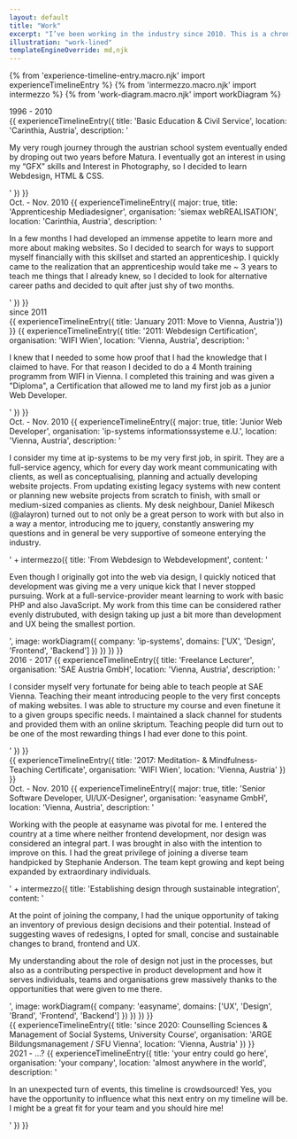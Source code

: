 ```yaml
---
layout: default
title: "Work"
excerpt: "I’ve been working in the industry since 2010. This is a chronological summary of my experiences."
illustration: "work-lined"
templateEngineOverride: md,njk
---
```

{% from 'experience-timeline-entry.macro.njk' import experienceTimelineEntry %}
{% from 'intermezzo.macro.njk' import intermezzo %}
{% from 'work-diagram.macro.njk' import workDiagram %}

<div class="wrap-as--full-column  experience-timeline">
    <section class="experience-timeline__line experience-timeline__era">
        <time class="experience-timeline__date">1996 - 2010</time>
        <div class="experience-timeline__group">
            {{ experienceTimelineEntry({
                title: 'Basic Education & Civil Service',
                location: 'Carinthia, Austria',
                description: '<p>My very rough journey through the austrian school system eventually ended by droping out two years before Matura. I eventually got an interest in using my “GFX” skills and Interest in Photography, so I decided to learn Webdesign, HTML & CSS.</p>'
            }) }}
            <div class="experience-timeline__line  vers--subline">
                <time class="experience-timeline__date">Oct. - Nov. 2010</time>
                {{ experienceTimelineEntry({
                    major: true,
                    title: 'Apprenticeship Mediadesigner',
                    organisation: 'siemax webREALISATION',
                    location: 'Carinthia, Austria',
                    description: '<p>In a few months I had developed an immense appetite to learn more and more about making websites. So I decided to search for ways to support myself financially with this skillset and started an apprenticeship. I quickly came to the realization that an apprenticeship would take me ~ 3 years to teach me things that I already knew, so I decided to look for alternative career paths and decided to quit after just shy of two months.</p>'
                }) }}
            </div>
        </div>
    </section>
    <section class="experience-timeline__line experience-timeline__era">
        <time class="experience-timeline__date">since 2011</time>
        <div class="experience-timeline__group">
            {{ experienceTimelineEntry({ title: 'January 2011: Move to Vienna, Austria'}) }}
            {{ experienceTimelineEntry({
                title: '2011: Webdesign Certification',
                organisation: 'WIFI Wien',
                location: 'Vienna, Austria',
                description: '<p>I knew that I needed to some how proof that I had the knowledge that I claimed to have. For that reason I decided to do a 4 Month training programm from WIFI in Vienna. I completed this training and was given a "Diploma", a Certification that allowed me to land my first job as a junior Web Developer.</p>'
            }) }}
            <div class="experience-timeline__line  vers--subline" style="--event-color: #00AEEF">
                <time class="experience-timeline__date">Oct. - Nov. 2010</time>
                {{ experienceTimelineEntry({
                    major: true,
                    title: 'Junior Web Developer',
                    organisation: 'ip-systems informationssysteme e.U.',
                    location: 'Vienna, Austria',
                    description: '<p>I consider my time at ip-systems to be my very first job, in spirit. They are a full-service agency, which for every day work meant communicating with clients, as well as conceptualising, planning and actually developing website projects. From updating existing legacy systems with new content or planning new website projects from scratch to finish, with small or medium-sized companies as clients. My desk neighbour, Daniel Mikesch (@alayron) turned out to not only be a great person to work with but also in a way a mentor, introducing me to jquery, constantly answering my questions and in general be very supportive of someone enterying the industry.</p>' + intermezzo({ title: 'From Webdesign to Webdevelopment', content: '<p>Even though I originally got into the web via design, I quickly noticed that development was giving me a very unique kick that I never stopped pursuing. Work at a full-service-provider meant learning to work with basic PHP and also JavaScript. My work from this time can be considered rather evenly distrubuted, with design taking up just a bit more than development and UX being the smallest portion.</p>', image: workDiagram({ company: 'ip-systems', domains: ['UX', 'Design', 'Frontend', 'Backend'] }) })
                }) }}
            </div>
            <div class="experience-timeline__line  vers--subline" style="--event-color: #FF6900">
                <time class="experience-timeline__date">2016 - 2017</time>
                {{ experienceTimelineEntry({
                    title: 'Freelance Lecturer',
                    organisation: 'SAE Austria GmbH',
                    location: 'Vienna, Austria',
                    description: '<p>I consider myself very fortunate for being able to teach people at SAE Vienna. Teaching their meant introducing people to the very first concepts of making websites. I was able to structure my course and even finetune it to a given groups specific needs. I maintained a slack channel for students and provided them with an online skriptum. Teaching people did turn out to be one of the most rewarding things I had ever done to this point.</p>'
                }) }}
            </div>
            {{ experienceTimelineEntry({ 
                title: '2017: Meditation- & Mindfulness-Teaching Certificate',
                organisation: 'WIFI Wien',
                location: 'Vienna, Austria'
            }) }}
            <div class="experience-timeline__line  vers--subline" style="--event-color: #489abf">
                <time class="experience-timeline__date">Oct. - Nov. 2010</time>
                {{ experienceTimelineEntry({
                    major: true,
                    title: 'Senior Software Developer, UI/UX-Designer',
                    organisation: 'easyname GmbH',
                    location: 'Vienna, Austria',
                    description: '<p>Working with the people at easyname was pivotal for me. I entered the country at a time where neither frontend development, nor design was considered an integral part. I was brought in also with the intention to improve on this. I had the great privilege of joining a diverse team handpicked by Stephanie Anderson. The team kept growing and kept being expanded by extraordinary individuals.</p>' + intermezzo({ title: 'Establishing design through sustainable integration', content: '<p>At the point of joining the company, I had the unique opportunity of taking an inventory of previous design decisions and their potential. Instead of suggesting waves of redesigns, I opted for small, concise and sustainable changes to brand, frontend and UX.</p><p>My understanding about the role of design not just in the processes, but also as a contributing perspective in product development and how it serves individuals, teams and organisations grew massively thanks to the opportunities that were given to me there.</p>', image: workDiagram({ company: 'easyname', domains: ['UX', 'Design', 'Brand', 'Frontend', 'Backend'] }) })
                }) }}
            </div>
            {{ experienceTimelineEntry({ 
                title: 'since 2020: Counselling Sciences & Management of Social Systems, University Course',
                organisation: 'ARGE Bildungsmanagement / SFU Vienna',
                location: 'Vienna, Austria'
            }) }}
            <div class="experience-timeline__line  vers--subline" style="--event-color: #F7ABBE">
                <time class="experience-timeline__date">2021 - ...?</time>
                {{ experienceTimelineEntry({
                    title: 'your entry could go here',
                    organisation: 'your company',
                    location: 'almost anywhere in the world',
                    description: '<p>In an unexpected turn of events, this timeline is crowdsourced! Yes, you have the opportunity to influence what this next entry on my timeline will be. I might be a great fit for your team and you should hire me!</p>'
                }) }}
            </div>
        </div>
    </section>
</div>